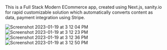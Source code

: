 This is a Full Stack Modern ECommerce app, created using Next.js, sanity.io for rapid customizable solution which automatically converts content as data, 
payment integration using Stripe.


![Screenshot 2023-01-19 at 3 12 04 PM](https://user-images.githubusercontent.com/29712804/213549937-250473fd-5a22-4f2b-a661-52df7865fa72.png)
![Screenshot 2023-01-19 at 3 12 23 PM](https://user-images.githubusercontent.com/29712804/213549936-27585e8d-fd44-4ffe-b586-70a0ed054885.png)
![Screenshot 2023-01-19 at 3 12 36 PM](https://user-images.githubusercontent.com/29712804/213549934-53e05f03-e95f-47f7-8d0e-445d0d93b8b4.png)
![Screenshot 2023-01-19 at 3 12 50 PM](https://user-images.githubusercontent.com/29712804/213549933-74bc0c6a-4e46-4400-9ce9-c344a5793e8b.png)
